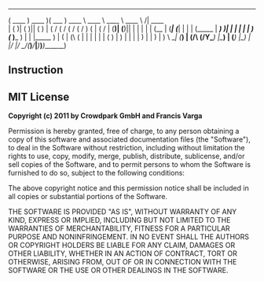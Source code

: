  _______ _______  _______ _______ _______ _______ _______         _______
(  ____ )  ____ )(  ___  )  ____ \  ____ \  ____ \  ____ \\     /|  ____ \
| (    )| (    )|| (   ) | (    \/ (    \/ (    \/ (    \/ )   ( | (    \/
| (____)| (____)|| |   | | |     | (__   | (_____| (_____| |   | | (_____
|  _____)     __)| |   | | |     |  __)  (_____  )_____  ) |   | |_____  )
| (     | (\ (   | |   | | |     | (           ) |     ) | |   | |     ) |
| )     | ) \ \__| (___) | (____/\ (____/Y\____) |\____) | (___) |\____) |
|/      |/   \__/(_______)_______/_______|_______)_______)_______)_______)

## Instruction

## MIT License

__Copyright (c) 2011 by Crowdpark GmbH and Francis Varga__

Permission is hereby granted, free of charge, to any person obtaining a copy of this software and associated documentation files (the "Software"), to deal in the Software without restriction, including without limitation the rights to use, copy, modify, merge, publish, distribute, sublicense, and/or sell copies of the Software, and to permit persons to whom the Software is furnished to do so, subject to the following conditions:

The above copyright notice and this permission notice shall be included in all copies or substantial portions of the Software.

THE SOFTWARE IS PROVIDED "AS IS", WITHOUT WARRANTY OF ANY KIND, EXPRESS OR IMPLIED, INCLUDING BUT NOT LIMITED TO THE WARRANTIES OF MERCHANTABILITY, FITNESS FOR A PARTICULAR PURPOSE AND NONINFRINGEMENT. IN NO EVENT SHALL THE AUTHORS OR COPYRIGHT HOLDERS BE LIABLE FOR ANY CLAIM, DAMAGES OR OTHER LIABILITY, WHETHER IN AN ACTION OF CONTRACT, TORT OR OTHERWISE, ARISING FROM, OUT OF OR IN CONNECTION WITH THE SOFTWARE OR THE USE OR OTHER DEALINGS IN THE SOFTWARE.